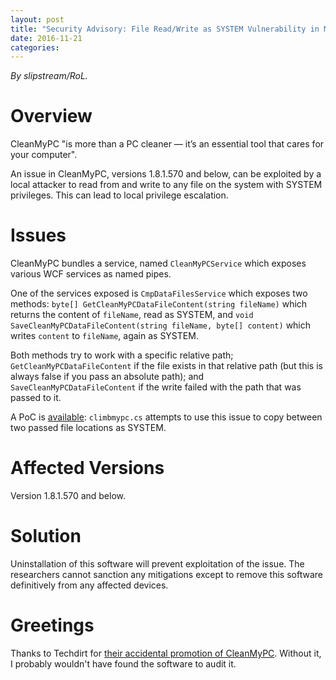 ```yaml
---
layout: post
title: "Security Advisory: File Read/Write as SYSTEM Vulnerability in MacPaw CleanMyPC"
date: 2016-11-21
categories:
---
```


*By slipstream/RoL.*

# Overview

CleanMyPC "is more than a PC cleaner — it’s an essential tool that cares for your computer".

An issue in CleanMyPC, versions 1.8.1.570 and below, can be exploited by a local attacker to read from and write to any file on the system with SYSTEM privileges. This can lead to local privilege escalation.

# Issues

CleanMyPC bundles a service, named `CleanMyPCService` which exposes various WCF services as named pipes.

One of the services exposed is `CmpDataFilesService` which exposes two methods: `byte[] GetCleanMyPCDataFileContent(string fileName)` which returns the content of `fileName`, read as SYSTEM, and `void SaveCleanMyPCDataFileContent(string fileName, byte[] content)` which writes `content` to `fileName`, again as SYSTEM.

Both methods try to work with a specific relative path; `GetCleanMyPCDataFileContent` if the file exists in that relative path (but this is always false if you pass an absolute path); and `SaveCleanMyPCDataFileContent` if the write failed with the path that was passed to it.

A PoC is [available](../../../files/climbmypc.zip): `climbmypc.cs` attempts to use this issue to copy between two passed file locations as SYSTEM.

# Affected Versions

Version 1.8.1.570 and below.

# Solution

Uninstallation of this software will prevent exploitation of the issue. The researchers cannot sanction any mitigations except to remove this software definitively from any affected devices.

# Greetings

Thanks to Techdirt for [their accidental promotion of CleanMyPC](https://www.techdirt.com/articles/20161118/09225436083/daily-deal-cleanmypc-single-license-sorry-about-that.shtml). Without it, I probably wouldn't have found the software to audit it.
